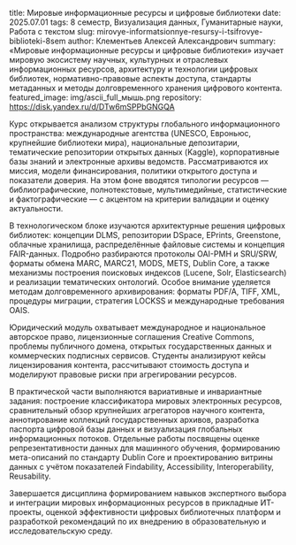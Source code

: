 title: Мировые информационные ресурсы и цифровые библиотеки
date: 2025.07.01
tags: 8 семестр, Визуализация данных, Гуманитарные науки, Работа с текстом
slug: mirovye-informatsionnye-resursy-i-tsifrovye-biblioteki-8sem
author: Клементьев Алексей Александрович
summary: «Мировые информационные ресурсы и цифровые библиотеки» изучает мировую экосистему научных, культурных и отраслевых информационных ресурсов, архитектуру и технологии цифровых библиотек, нормативно-правовые аспекты доступа, стандарты метаданных и методы долговременного хранения цифрового контента.
featured_image: img/ascii_full_мышь.png
repository: https://disk.yandex.ru/d/DTw6mSPPbGNGQA

Курс открывается анализом структуры глобального информационного пространства: международные агентства (UNESCO, Евроньюс, крупнейшие библиотеки мира), национальные депозитарии, тематические репозитории открытых данных (Kaggle), корпоративные базы знаний и электронные архивы ведомств. Рассматриваются их миссия, модели финансирования, политики открытого доступа и показатели доверия. На этом фоне вводятся типологии ресурсов — библиографические, полнотекстовые, мультимедийные, статистические и фактографические — с акцентом на критерии валидации и оценку актуальности.

В технологическом блоке изучаются архитектурные решения цифровых библиотек: концепции DLMS, репозитории DSpace, EPrints, Greenstone, облачные хранилища, распределённые файловые системы и концепция FAIR-данных. Подробно разбираются протоколы OAI-PMH и SRU/SRW, форматы обмена MARC, MARC21, MODS, METS, Dublin Core, а также механизмы построения поисковых индексов (Lucene, Solr, Elasticsearch) и реализации тематических онтологий. Особое внимание уделяется методам долговременного архивирования: форматы PDF/A, TIFF, XML, процедуры миграции, стратегия LOCKSS и международные требования OAIS.

Юридический модуль охватывает международное и национальное авторское право, лицензионные соглашения Creative Commons, проблемы публичного домена, открытых государственных данных и коммерческих подписных сервисов. Студенты анализируют кейсы лицензирования контента, рассчитывают стоимость доступа и моделируют правовые риски при агрегировании ресурсов.

В практической части выполняются вариативные и инвариантные задания: построение классификатора мировых электронных ресурсов, сравнительный обзор крупнейших агрегаторов научного контента, аннотирование коллекций государственных архивов, разработка паспорта цифровой базы данных и визуализация глобальных информационных потоков. Отдельные работы посвящены оценке репрезентативности данных для машинного обучения, формированию мета-описаний по стандарту Dublin Core и проектированию витрины данных с учётом показателей Findability, Accessibility, Interoperability, Reusability.

Завершается дисциплина формированием навыков экспертного выбора и интеграции мировых информационных ресурсов в прикладные ИТ-проекты, оценкой эффективности цифровых библиотечных платформ и разработкой рекомендаций по их внедрению в образовательную и исследовательскую среду.

